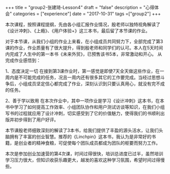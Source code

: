 +++
title = "group2-张建琦-Lesson4"
draft = "false"
description = "心得体会"
categories = ["experience"]
date = "2017-10-31"
tags =["group2"]
+++

本次课程，按照课程提纲，先由各小组汇报作业情况，殷老师以独特视角解读了《设计冲刺》、《上瘾》、《用户体验+》这三本书，最后留了本节课的作业。

对于本节课，从我们小组的作业上来看，在小组成员共同努力下，全部完成了第3课的作业，作业质量有了很大提升，得到殷老师和同学们的认可。本人在5天时间内完成了人生中的第一本书《未来外贸》，已预售该书5本，非常激动和开心。
从完成作业感悟到：

1、态度决定一切
在接到第3课作业时，第一感觉是即使7天全天做这些作业，在一周内是不可能完成的任务，况且一周内还有很多其它的工作要完成。当经过思想斗争后，小组成员坚定信心都完成了作业，深刻认识到只要认真用心，就没有完不成的任务。

2、善于学以致用
在本次作业中，其中一项作业是学习《设计冲刺》这本书，在本书中学习了如何提高工作效率、小组团队协作和用户测试访谈等知识，在我们小组写书的过程就应用了设计冲刺，切实感受到了它的价值魅力，使得我们的书顺利出版并初步得到了用户好评。

本节课殷老师细致深刻的解读了3本书，给我们提供了丰盈的源头活水，让我们头脑拥有了丰富的创业智慧。推荐的《Linchpin》这本书，我认为是非常好的书籍，是创业者的精神食粮，可促使每个团队成员都成为团队的枢要而努力工作。

本次是参加创业加速营的第4次课，时间过得很快，培训总进度已过半，虽然培训学习压力很大，但知识收获乐趣更大，越发的喜欢这种学习氛围，希望时间过得慢些。
